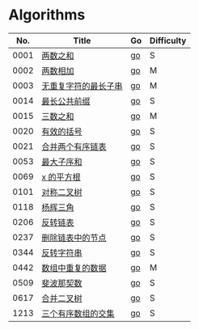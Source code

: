 # Algorithms

| No. | Title | Go | Difficulty |
|-----| ----- | -- | ---------- |
|0001|[两数之和](https://leetcode-cn.com/problems/two-sum/)|[go](./array/1.twoSum.go)|S|
|0002|[两数相加](https://leetcode-cn.com/problems/add-two-numbers/)|[go](./linkedList/2.addTwoNumbers.go)|M|
|0003|[无重复字符的最长子串](https://leetcode-cn.com/problems/longest-substring-without-repeating-characters/)|[go](./string/3.lengthOfLongestSubstring.go)|M|
|0014|[最长公共前缀](https://leetcode-cn.com/problems/longest-common-prefix/)|[go](./string/14.longestCommonPrefix.go)|S|
|0015|[三数之和](https://leetcode-cn.com/problems/3sum/submissions/)|[go](./array/15.threeSum.go)|M|
|0020|[有效的括号](https://leetcode-cn.com/problems/valid-parentheses/)|[go](./string/20.isValid.go)|S|
|0021|[合并两个有序链表](https://leetcode-cn.com/problems/merge-two-sorted-lists/submissions/)|[go](./linkedList/21.mergeTwoSortedLists.go)|S|
|0053|[最大子序和](https://leetcode-cn.com/problems/maximum-subarray/)|[go](./array/53.maxSubArray.go)|S|
|0069|[x 的平方根](https://leetcode-cn.com/problems/sqrtx/)|[go](./binarysearch/69.mySqrt.go)|S|
|0101|[对称二叉树](https://leetcode-cn.com/problems/symmetric-tree/submissions/)|[go](./tree/101.isSymmetric.go)|S|
|0118|[杨辉三角](https://leetcode-cn.com/problems/pascals-triangle/)|[go](./array/118.generate.go)|S|
|0206|[反转链表](https://leetcode-cn.com/problems/reverse-linked-list/)|[go](./linkedList/206.reverseList.go)|S|
|0237|[删除链表中的节点](https://leetcode-cn.com/problems/delete-node-in-a-linked-list/)|[go](./linkedList/237.deleteNode.go)|S|
|0344|[反转字符串](https://leetcode-cn.com/problems/reverse-string/)|[go](./string/344.reverseString.go)|S|
|0442|[数组中重复的数据](https://leetcode-cn.com/problems/find-all-duplicates-in-an-array/)|[go](./array/442.findDuplicates.go)|M|
|0509|[斐波那契数](https://leetcode-cn.com/problems/fibonacci-number/)|[go](./array/509.fibnacci.go)|S|
|0617|[合并二叉树](https://leetcode-cn.com/problems/merge-two-binary-trees/)|[go](./tree/617.mergeTrees.go)|S|
|1213|[三个有序数组的交集](https://leetcode-cn.com/problems/intersection-of-three-sorted-arrays/)|[go](./array/1213.arraysIntersection.go)|S|
